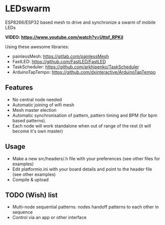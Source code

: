 # LEDswarm
ESP8266/ESP32 based mesh to drive and synchronize a swarm of mobile LEDs

__VIDEO: https://www.youtube.com/watch?v=Uttsf_RPKiI__

Using these awesome libraries:
* painlessMesh: https://gitlab.com/painlessMesh
* FastLED: https://github.com/FastLED/FastLED
* TaskScheduler: https://github.com/arkhipenko/TaskScheduler
* ArduinoTapTempo: https://github.com/dxinteractive/ArduinoTapTempo

## Features
* No central node needed
* Automatic joining of wifi mesh
* Mesh master election
* Automatic synchronisation of pattern, pattern timing and BPM (for bpm based patterns).
* Each node will work standalone when out of range of the rest (it will become it's own master)

## Usage
* Make a new src/headers/<project>.h file with your preferences (see other files for examples)
* Edit platformio.ini with your board details and point to the header file (see other examples)
* Compile & upload

## TODO (Wish) list
* Multi-node sequential patterns: nodes handoff patterns to each other in sequence
* Control via an app or other interface
